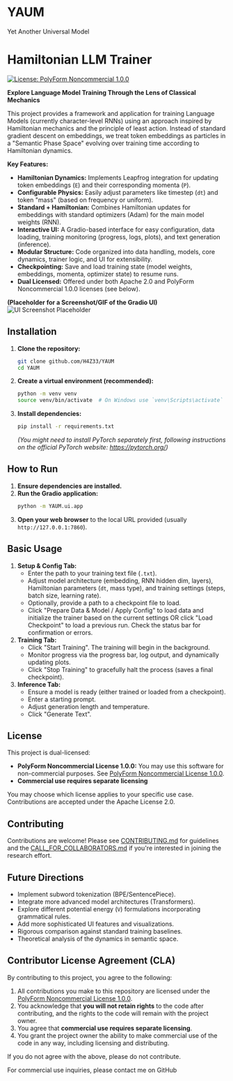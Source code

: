 # YAUM
Yet Another Universal Model

# Hamiltonian LLM Trainer

[![License: PolyForm Noncommercial 1.0.0](https://img.shields.io/badge/License-PolyForm%20Noncommercial%201.0.0-lightgrey.svg)](https://polyformproject.org/licenses/noncommercial/1.0.0/)

**Explore Language Model Training Through the Lens of Classical Mechanics**

This project provides a framework and application for training Language Models (currently character-level RNNs) using an approach inspired by Hamiltonian mechanics and the principle of least action. Instead of standard gradient descent on embeddings, we treat token embeddings as particles in a "Semantic Phase Space" evolving over training time according to Hamiltonian dynamics.

**Key Features:**

*   **Hamiltonian Dynamics:** Implements Leapfrog integration for updating token embeddings (`E`) and their corresponding momenta (`P`).
*   **Configurable Physics:** Easily adjust parameters like timestep (`dt`) and token "mass" (based on frequency or uniform).
*   **Standard + Hamiltonian:** Combines Hamiltonian updates for embeddings with standard optimizers (Adam) for the main model weights (RNN).
*   **Interactive UI:** A Gradio-based interface for easy configuration, data loading, training monitoring (progress, logs, plots), and text generation (inference).
*   **Modular Structure:** Code organized into data handling, models, core dynamics, trainer logic, and UI for extensibility.
*   **Checkpointing:** Save and load training state (model weights, embeddings, momenta, optimizer state) to resume runs.
*   **Dual Licensed:** Offered under both Apache 2.0 and PolyForm Noncommercial 1.0.0 licenses (see below).

**(Placeholder for a Screenshot/GIF of the Gradio UI)**
![UI Screenshot Placeholder](placeholder.png)

## Installation

1.  **Clone the repository:**
    ```bash
    git clone github.com/H4Z33/YAUM
    cd YAUM
    ```
2.  **Create a virtual environment (recommended):**
    ```bash
    python -m venv venv
    source venv/bin/activate  # On Windows use `venv\Scripts\activate`
    ```
3.  **Install dependencies:**
    ```bash
    pip install -r requirements.txt
    ```
    *(You might need to install PyTorch separately first, following instructions on the official PyTorch website: https://pytorch.org/)*

## How to Run

1.  **Ensure dependencies are installed.**
2.  **Run the Gradio application:**
    ```bash
    python -m YAUM.ui.app
    ```
3.  **Open your web browser** to the local URL provided (usually `http://127.0.0.1:7860`).

## Basic Usage

1.  **Setup & Config Tab:**
    *   Enter the path to your training text file (`.txt`).
    *   Adjust model architecture (embedding, RNN hidden dim, layers), Hamiltonian parameters (`dt`, mass type), and training settings (steps, batch size, learning rate).
    *   Optionally, provide a path to a checkpoint file to load.
    *   Click "Prepare Data & Model / Apply Config" to load data and initialize the trainer based on the current settings OR click "Load Checkpoint" to load a previous run. Check the status bar for confirmation or errors.
2.  **Training Tab:**
    *   Click "Start Training". The training will begin in the background.
    *   Monitor progress via the progress bar, log output, and dynamically updating plots.
    *   Click "Stop Training" to gracefully halt the process (saves a final checkpoint).
3.  **Inference Tab:**
    *   Ensure a model is ready (either trained or loaded from a checkpoint).
    *   Enter a starting prompt.
    *   Adjust generation length and temperature.
    *   Click "Generate Text".

## License

This project is dual-licensed:

*   **PolyForm Noncommercial License 1.0.0:** You may use this software for non-commercial purposes. See [PolyForm Noncommercial License 1.0.0](https://polyformproject.org/licenses/noncommercial/1.0.0/).
*   **Commercial use requires separate licensing** 

You may choose which license applies to your specific use case. Contributions are accepted under the Apache License 2.0.

## Contributing

Contributions are welcome! Please see [CONTRIBUTING.md](CONTRIBUTING.md) for guidelines and the [CALL_FOR_COLLABORATORS.md](CALL_FOR_COLLABORATORS.md) if you're interested in joining the research effort.

## Future Directions

*   Implement subword tokenization (BPE/SentencePiece).
*   Integrate more advanced model architectures (Transformers).
*   Explore different potential energy (`V`) formulations incorporating grammatical rules.
*   Add more sophisticated UI features and visualizations.
*   Rigorous comparison against standard training baselines.
*   Theoretical analysis of the dynamics in semantic space.

## Contributor License Agreement (CLA)

By contributing to this project, you agree to the following:

1. All contributions you make to this repository are licensed under the [PolyForm Noncommercial License 1.0.0](https://polyformproject.org/licenses/noncommercial/1.0.0/).
2. You acknowledge that **you will not retain rights** to the code after contributing, and the rights to the code will remain with the project owner.
3. You agree that **commercial use requires separate licensing**.
4. You grant the project owner the ability to make commercial use of the code in any way, including licensing and distributing.

If you do not agree with the above, please do not contribute.

For commercial use inquiries, please contact me on GitHub
